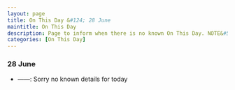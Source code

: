 ```yaml
---
layout: page
title: On This Day &#124; 28 June
maintitle: On This Day
description: Page to inform when there is no known On This Day. NOTE&#58; There may still be comments.
categories: [On This Day]
---
```


### 28 June
* ——: Sorry no known details for today


